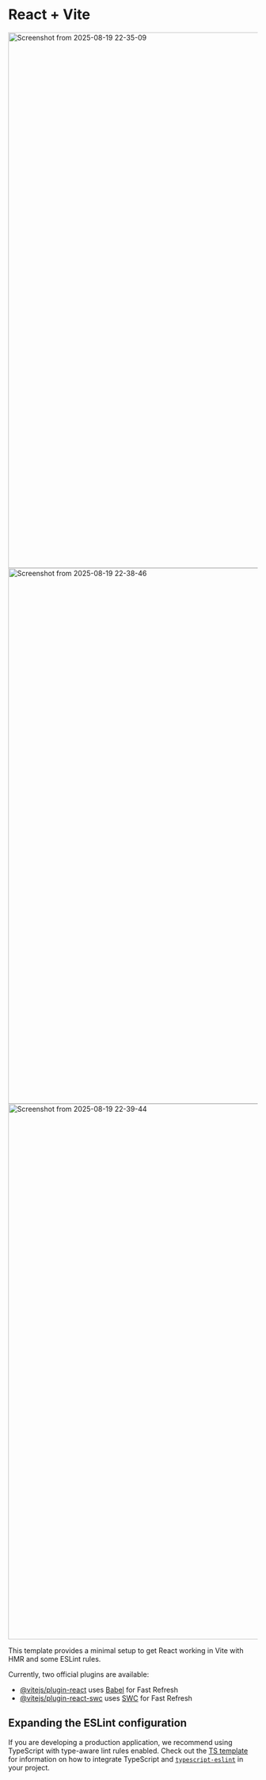 # React + Vite

<img width="1920" height="1080" alt="Screenshot from 2025-08-19 22-35-09" src="https://github.com/user-attachments/assets/ff7fa1a1-d57a-4b5c-ba00-df1f73deafd6" />

<img width="1920" height="1080" alt="Screenshot from 2025-08-19 22-38-46" src="https://github.com/user-attachments/assets/7aba89e0-74b3-472e-973e-2eaf1c943e64" />

<img width="1920" height="1080" alt="Screenshot from 2025-08-19 22-39-44" src="https://github.com/user-attachments/assets/39985b27-0cec-4ad6-9474-392ef94496b1" />




This template provides a minimal setup to get React working in Vite with HMR and some ESLint rules.

Currently, two official plugins are available:

- [@vitejs/plugin-react](https://github.com/vitejs/vite-plugin-react/blob/main/packages/plugin-react) uses [Babel](https://babeljs.io/) for Fast Refresh
- [@vitejs/plugin-react-swc](https://github.com/vitejs/vite-plugin-react/blob/main/packages/plugin-react-swc) uses [SWC](https://swc.rs/) for Fast Refresh

## Expanding the ESLint configuration

If you are developing a production application, we recommend using TypeScript with type-aware lint rules enabled. Check out the [TS template](https://github.com/vitejs/vite/tree/main/packages/create-vite/template-react-ts) for information on how to integrate TypeScript and [`typescript-eslint`](https://typescript-eslint.io) in your project.
